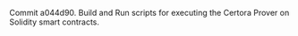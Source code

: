 Commit a044d90.                    Build and Run scripts for executing the Certora Prover on Solidity smart contracts.